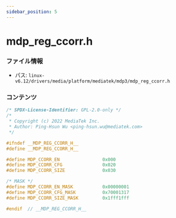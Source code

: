 ```yaml
---
sidebar_position: 5
---
```

# mdp_reg_ccorr.h

### ファイル情報

- パス: `linux-v6.12/drivers/media/platform/mediatek/mdp3/mdp_reg_ccorr.h`

### コンテンツ

```h
/* SPDX-License-Identifier: GPL-2.0-only */
/*
 * Copyright (c) 2022 MediaTek Inc.
 * Author: Ping-Hsun Wu <ping-hsun.wu@mediatek.com>
 */

#ifndef __MDP_REG_CCORR_H__
#define __MDP_REG_CCORR_H__

#define MDP_CCORR_EN                0x000
#define MDP_CCORR_CFG               0x020
#define MDP_CCORR_SIZE              0x030

/* MASK */
#define MDP_CCORR_EN_MASK           0x00000001
#define MDP_CCORR_CFG_MASK          0x70001317
#define MDP_CCORR_SIZE_MASK         0x1fff1fff

#endif  // __MDP_REG_CCORR_H__

```
